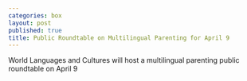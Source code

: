 ```yaml
---
categories: box
layout: post
published: true
title: Public Roundtable on Multilingual Parenting for April 9
---
```


World Languages and Cultures will host a multilingual parenting public roundtable on April 9